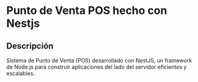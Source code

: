 # Punto de Venta POS hecho con Nestjs

## Descripción
Sistema de Punto de Venta (POS) desarrollado con NestJS, un framework de Node.js para construir aplicaciones del lado del servidor eficientes y escalables.